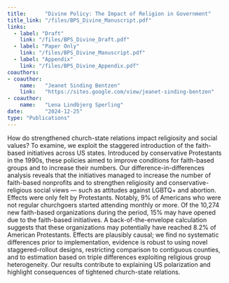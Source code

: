 ```yaml
---
title:      "Divine Policy: The Impact of Religion in Government"
title_link: "/files/BPS_Divine_Manuscript.pdf"
links:
  - label: "Draft"
    link: "/files/BPS_Divine_Draft.pdf"
  - label: "Paper Only"
    link: "/files/BPS_Divine_Manuscript.pdf"
  - label: "Appendix"
    link: "/files/BPS_Divine_Appendix.pdf"
coauthors:
- coauthor: 
    name:   "Jeanet Sinding Bentzen"
    link:   "https://sites.google.com/view/jeanet-sinding-bentzen"
- coauthor: 
    name:   "Lena Lindbjerg Sperling"
date:       "2024-12-25"
type: "Publications"
---
```


How do strengthened church-state relations impact religiosity and social values? To examine, we exploit the staggered introduction of the faith-based initiatives across US states. Introduced by conservative Protestants in the 1990s, these policies aimed to improve conditions for faith-based groups and to increase their numbers. Our difference-in-differences analysis reveals that the initiatives managed to increase the number of faith-based nonprofits and to strengthen religiosity and conservative-religious social views — such as attitudes against LGBTQ+ and abortion. Effects were only felt by Protestants. Notably, 9% of Americans who were not regular churchgoers started attending monthly or more. Of the 10,274 new faith-based organizations during the period, 15% may have opened due to the faith-based initiatives. A back-of-the-envelope calculation suggests that these organizations may potentially have reached 8.2% of American Protestants. Effects are plausibly causal; we find no systematic differences prior to implementation, evidence is robust to using novel staggered-rollout designs, restricting comparison to contiguous counties, and to estimation based on triple differences exploiting religious group heterogeneity. Our results contribute to explaining US polarization and highlight consequences of tightened church-state relations.


<!-- 

Questa sezione qui dovrebbe apparire sempre e prima dell'abstract a tendina, serve per indicare ulteriori informazioni tipo il journal dove è stato pubblicato (e.g. "Conditionally accepted at American Economic Journal: Applied Economics", oppure "Review of Economic Studies, 2024. Vol. XX, Issue 3, pp. XXXX-XXXX"), oppure per indicare se e dove è stato presentato a una conferenza, oppure press coverage con i links a eventuali articoli online, ecc.

L'abstract a tendina in realtà se viene brutto lascia stare, era una mia idea. Se non ti piace, cancellalo pure.

_Conditionally Accepted_ at **American Economic Journal: Applied Economics**.

-->

